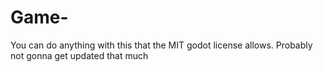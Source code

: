 # Game-

You can do anything with this that the MIT godot license allows.  Probably not gonna get updated that much
